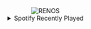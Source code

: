 <div align="center">
<picture>
    <source media="(prefers-color-scheme: dark)" srcset="https://i.ibb.co/TBzXG6wr/output-gif.gif">
    <source media="(prefers-color-scheme: light)" srcset="https://i.ibb.co/TBzXG6wr/output-gif.gif">
    <img alt="RENOS" src="https://i.ibb.co/TBzXG6wr/output-gif.gif">
</picture>
<details>
<summary>Spotify Recently Played</summary>
<img src="https://spotify-recently-played-readme.vercel.app/api?user=31d6d6zerc5ct6kck32na2ozsqf4&unique=1&width=400" alt="Spotify" />
</details>
</div>

<!-- Image deletion URL: https://ibb.co/gMs18Nr6/daa8fae954002b8c8e6d30061f61edfb -->